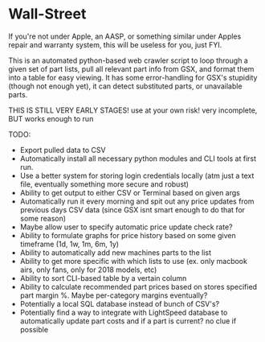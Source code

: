 # Wall-Street

If you're not under Apple, an AASP, or something similar under Apples repair and warranty system, this will be useless for you, just FYI.  

This is an automated python-based web crawler script to loop through a given set of part lists, pull all relevant part info from GSX, and format them into a table for easy viewing.
It has some error-handling for GSX's stupidity (though not enough yet), it can detect substituted parts, or unavailable parts. 

THIS IS STILL VERY EARLY STAGES! use at your own risk! very incomplete, BUT works enough to run

TODO:
- Export pulled data to CSV
- Automatically install all necessary python modules and CLI tools at first run.
- Use a better system for storing login credentials locally (atm just a text file, eventually something more secure and robust)
- Ability to get output to either CSV or Terminal based on given args
- Automatically run it every morning and spit out any price updates from previous days CSV data (since GSX isnt smart enough to do that for some reason)
- Maybe allow user to specify automatic price update check rate?
- Ability to formulate graphs for price history based on some given timeframe (1d, 1w, 1m, 6m, 1y)
- Ability to automatically add new machines parts to the list
- Ability to get more specific with which lists to use (ex. only macbook airs, only fans, only for 2018 models, etc)
- Ability to sort CLI-based table by a vertain column
- Ability to calculate recommended part prices based on stores specified part margin %. Maybe per-category margins eventually?
- Potentially a local SQL database instead of bunch of CSV's?
- Potentially find a way to integrate with LightSpeed database to automatically update part costs and if a part is current? no clue if possible
